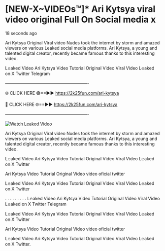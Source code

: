 # [NEW-X~VIDEOs™]* Ari Kytsya viral video original Full On Social media x

18 seconds ago

Ari Kytsya Original Viral video Nudes took the internet by storm and amazed viewers on various Leaked social media platforms. Ari Kytsya, a young and talented digital creator, recently became famous thanks to this interesting video.

L𝚎aked Video Ari Kytsya Video Tutorial Original Video Viral Video L𝚎aked on X Twitter Telegram

———————————————————-

🌐 CLICK HERE 🟢==►► https://2k25fun.com/ari-kytsya

🔴 CLICK HERE 🌐==►► https://2k25fun.com/ari-kytsya

———————————————————-

[![Watch Leaked Video](https://miro.medium.com/v2/resize:fit:828/format:webp/1*cilzJN44JGOrTw9NJCrNHA.gif "Watch Leaked Video")](https://2k25fun.com/ari-kytsya)

Ari Kytsya Original Viral video Nudes took the internet by storm and amazed viewers on various Leaked social media platforms. Ari Kytsya, a young and talented digital creator, recently became famous thanks to this interesting video.

L𝚎aked Video Ari Kytsya Video Tutorial Original Video Viral Video L𝚎aked on X Twitter

Ari Kytsya Video Tutorial Original Video video oficial twitter

L𝚎aked Video Ari Kytsya Video Tutorial Original Video Viral Video L𝚎aked on X Twitter

. . . . . . . . . L𝚎aked Video Ari Kytsya Video Tutorial Original Video Viral Video L𝚎aked on X Twitter Telegram

L𝚎aked Video Ari Kytsya Video Tutorial Original Video Viral Video L𝚎aked on X Twitter

Ari Kytsya Video Tutorial Original Video video oficial twitter

L𝚎aked Video Ari Kytsya Video Tutorial Original Video Viral Video L𝚎aked on X Twitter.